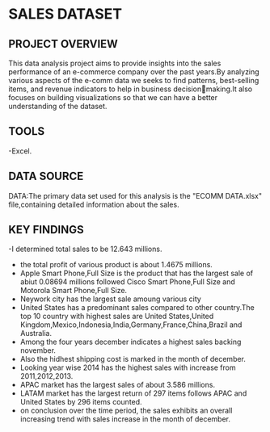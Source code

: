 # SALES DATASET

## PROJECT OVERVIEW

This data analysis project aims to provide insights into the sales performance of an e-commerce company over the past years.By analyzing various aspects of the e-comm data we seeks to find patterns, best-selling items, and revenue indicators to help in business decisionmaking.It also focuses on building visualizations so that we can have a better understanding of the dataset.

## TOOLS

-Excel.

## DATA SOURCE

DATA:The primary data set used for this analysis is the "ECOMM DATA.xlsx" file,containing detailed information about the sales.

## KEY FINDINGS
-I determined total sales to be 12.643 millions.
- the total profit of various product is about 1.4675 millions.
- Apple Smart Phone,Full Size is the product that has the largest sale of abiut 0.08694 millions followed Cisco Smart Phone,Full Size and Motorola Smart Phone,Full Size.
- Neywork city has the largest sale amoung various city
- United States has a predominant sales compared to other country.The top 10 country with highest sales are United States,United Kingdom,Mexico,Indonesia,India,Germany,France,China,Brazil and Australia.
- Among the four years december indicates a highest sales backing november.
- Also the hidhest shipping cost is marked in the month of december.
- Looking year wise 2014 has the highest sales with increase from 2011,2012,2013.
- APAC market has the largest sales of about 3.586 millions.
- LATAM market has the largest return of 297 items follows APAC and United States by 296 items counted.
- on conclusion over the time period, the sales exhibits an overall increasing trend with sales increase in the month of december.

